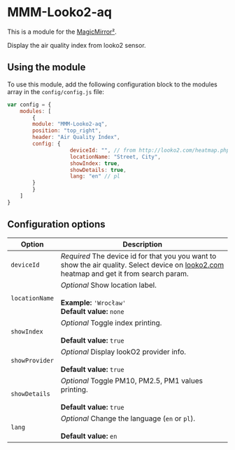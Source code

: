 # MMM-Looko2-aq

This is a module for the [MagicMirror²](https://github.com/MichMich/MagicMirror/).

Display the air quality index from looko2 sensor.

## Using the module

To use this module, add the following configuration block to the modules array in the `config/config.js` file:
```js
var config = {
	modules: [
        {
		module: "MMM-Looko2-aq",
		position: "top_right",
		header: "Air Quality Index",
		config: {
                	deviceId: "", // from http://looko2.com/heatmap.php
                	locationName: "Street, City",    
					showIndex: true,
                	showDetails: true,
                	lang: "en" // pl
		}
        }
    ]
}
```

## Configuration options

| Option           | Description
|----------------- |-----------
| `deviceId`       | *Required* The device id for that you you want to show the air quality. Select device on [looko2.com](http://looko2.com/heatmap.php) heatmap and get it from search param.
| `locationName`   | *Optional* Show location label. <br><br> **Example:** `'Wrocław'` <br> **Default value:** `none`
| `showIndex`      | *Optional* Toggle index printing. <br/><br/> **Default value:** `true`
| `showProvider`   | *Optional* Display lookO2 provider info. <br/><br/> **Default value:** `true`
| `showDetails`    | *Optional* Toggle PM10, PM2.5, PM1 values printing. <br/><br/> **Default value:** `true`
| `lang`           | *Optional* Change the language (`en` or `pl`). <br/><br/> **Default value:** `en`
